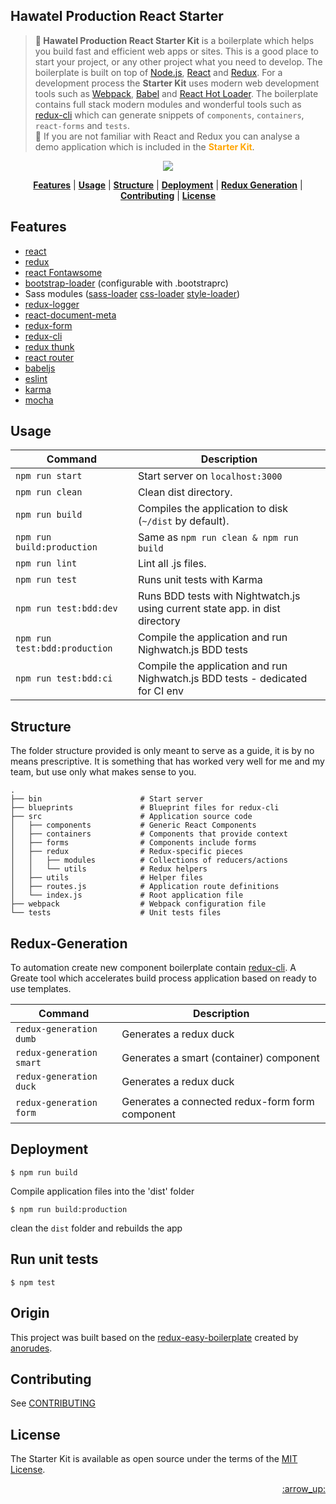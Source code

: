 ## Hawatel Production React Starter

> <b>:star2: Hawatel Production React Starter Kit</b> is a boilerplate which helps you build fast and efficient web apps or sites. This is a good place to start your project, or any other project what you need to develop. The boilerplate is built on top of [Node.js](https://nodejs.org/), [React](https://facebook.github.io/react/) and [Redux](http://redux.js.org/). For a development process the <b>Starter Kit</b> uses modern web development tools such as [Webpack](http://webpack.github.io/), [Babel](http://babeljs.io/) and [React Hot Loader](https://github.com/gaearon/react-hot-loader). The boilerplate contains full stack modern modules and wonderful tools such as [redux-cli](https://github.com/SpencerCDixon/redux-cli) which can generate snippets of `components`, `containers`, `react-forms` and `tests`.
> <br/>:eyes: If you are not familiar with React and Redux you can analyse a demo application which is included in the <b style='color: orange;'>Starter Kit</b>.

<p align="center">
<img src="https://s3-eu-west-1.amazonaws.com/hawatel-github/hawatel-production-react-starter/banner.png">
</p>

<p align="center">
<b><a href="#features">Features</a></b>
|
<b><a href="#usage">Usage</a></b>
|
<b><a href="#structure">Structure</a></b>
|
<b><a href="#deployment">Deployment</a></b>
|
<b><a href="#redux-generation">Redux Generation</a></b>
|
<b><a href="#contributing">Contributing</a></b>
|
<b><a href="#license">License</a></b>
</p>

## Features

- [react](https://github.com/facebook/react)
- [redux](https://github.com/gaearon/redux)
- [react Fontawsome](https://github.com/danawoodman/react-fontawesome)
- [bootstrap-loader](https://github.com/shakacode/bootstrap-loader) (configurable with .bootstraprc)
- Sass modules ([sass-loader](https://github.com/jtangelder/sass-loader) [css-loader](https://github.com/webpack/css-loader) [style-loader](https://github.com/webpack/style-loader))
- [redux-logger](https://github.com/fcomb/redux-logger)
- [react-document-meta](https://github.com/kodyl/react-document-meta)
- [redux-form](https://github.com/erikras/redux-form)
- [redux-cli](https://github.com/SpencerCDixon/redux-cli)
- [redux thunk](https://github.com/gaearon/redux-thunk)
- [react router](https://github.com/rackt/react-router)
- [babeljs](https://babeljs.io/)
- [eslint](http://eslint.org/)
- [karma](https://github.com/karma-runner/karma)
- [mocha](https://github.com/mochajs/mocha)

## Usage

|Command|Description|
|---|---|
|`npm run start`|Start server on `localhost:3000`|
|`npm run clean`|Clean dist directory.|
|`npm run build`|Compiles the application to disk (`~/dist` by default).|
|`npm run build:production`|Same as `npm run clean & npm run build`
|`npm run lint`|Lint all .js files.|
|`npm run test`|Runs unit tests with Karma|
|`npm run test:bdd:dev`|Runs BDD tests with Nightwatch.js using current state app. in dist directory|
|`npm run test:bdd:production`|Compile the application and run Nighwatch.js BDD tests|
|`npm run test:bdd:ci`|Compile the application and run Nighwatch.js BDD tests - dedicated for CI env|

## Structure

The folder structure provided is only meant to serve as a guide, it is by no means prescriptive. It is something that has worked very well for me and my team, but use only what makes sense to you.

```
.
├── bin                      # Start server
├── blueprints               # Blueprint files for redux-cli
├── src                      # Application source code
│   ├── components           # Generic React Components 
│   ├── containers           # Components that provide context
│   ├── forms                # Components include forms
│   ├── redux                # Redux-specific pieces
│   │   ├── modules          # Collections of reducers/actions
│   │   └── utils            # Redux helpers
│   ├── utils                # Helper files
│   ├── routes.js            # Application route definitions
│   └── index.js             # Root application file
├── webpack                  # Webpack configuration file
└── tests                    # Unit tests files
```

## Redux-Generation
To automation create new component boilerplate contain [redux-cli](https://github.com/SpencerCDixon/redux-cli). A Greate tool which accelerates build process application based on ready to use templates. 


|Command|Description|
|---|---|
|`redux-generation dumb`|Generates a redux duck|
|`redux-generation smart`|Generates a smart (container) component|
|`redux-generation duck`|Generates a redux duck|
|`redux-generation form`|Generates a connected redux-form form component|

## Deployment
```
$ npm run build
```
Compile application files into the 'dist' folder
```
$ npm run build:production
```
clean the `dist` folder and rebuilds the app

## Run unit tests
```
$ npm test
```

## Origin
This project was built based on the [redux-easy-boilerplate](https://github.com/anorudes/redux-easy-boilerplate) created by [anorudes](https://github.com/anorudes).

## Contributing

See [CONTRIBUTING](CONTRIBUTING.md)

## License

The Starter Kit is available as open source under the terms of the [MIT License](http://opensource.org/licenses/MIT).


<p align="right"><a href="#top">:arrow_up:</a></p>

